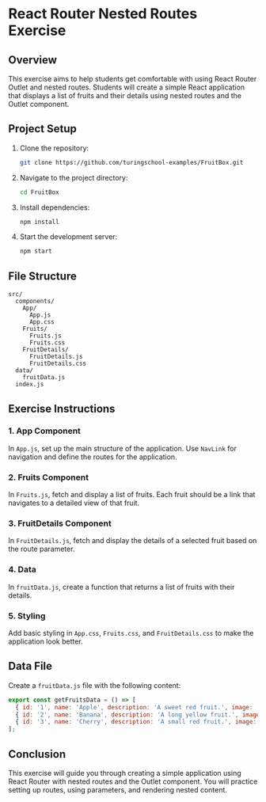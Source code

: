 
# React Router Nested Routes Exercise

## Overview

This exercise aims to help students get comfortable with using React Router Outlet and nested routes. Students will create a simple React application that displays a list of fruits and their details using nested routes and the Outlet component.

## Project Setup


1. Clone the repository:
    ```bash
    git clone https://github.com/turingschool-examples/FruitBox.git
    ```

2. Navigate to the project directory:
    ```bash
    cd FruitBox
    ```

3. Install dependencies:
    ```bash
    npm install
    ```

4. Start the development server:
    ```bash
    npm start
    ```

## File Structure

```
src/
  components/
    App/
      App.js
      App.css
    Fruits/
      Fruits.js
      Fruits.css
    FruitDetails/
      FruitDetails.js
      FruitDetails.css
  data/
    fruitData.js
  index.js
```

## Exercise Instructions

### 1. App Component

In `App.js`, set up the main structure of the application. Use `NavLink` for navigation and define the routes for the application.

### 2. Fruits Component

In `Fruits.js`, fetch and display a list of fruits. Each fruit should be a link that navigates to a detailed view of that fruit.

### 3. FruitDetails Component

In `FruitDetails.js`, fetch and display the details of a selected fruit based on the route parameter.

### 4. Data

In `fruitData.js`, create a function that returns a list of fruits with their details.

### 5. Styling

Add basic styling in `App.css`, `Fruits.css`, and `FruitDetails.css` to make the application look better.

## Data File

Create a `fruitData.js` file with the following content:

```javascript
export const getFruitsData = () => [
  { id: '1', name: 'Apple', description: 'A sweet red fruit.', image: '/images/apple.jpg' },
  { id: '2', name: 'Banana', description: 'A long yellow fruit.', image: '/images/banana.jpg' },
  { id: '3', name: 'Cherry', description: 'A small red fruit.', image: '/images/cherry.jpg' },
];
```
## Conclusion

This exercise will guide you through creating a simple application using React Router with nested routes and the Outlet component. You will practice setting up routes, using parameters, and rendering nested content.
